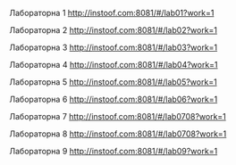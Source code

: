 Лабораторна 1
http://instoof.com:8081/#/lab01?work=1

Лабораторна 2
http://instoof.com:8081/#/lab02?work=1

Лабораторна 3
http://instoof.com:8081/#/lab03?work=1

Лабораторна 4
http://instoof.com:8081/#/lab04?work=1

Лабораторна 5
http://instoof.com:8081/#/lab05?work=1

Лабораторна 6
http://instoof.com:8081/#/lab06?work=1

Лабораторна 7
http://instoof.com:8081/#/lab0708?work=1

Лабораторна 8
http://instoof.com:8081/#/lab0708?work=1

Лабораторна 9
http://instoof.com:8081/#/lab09?work=1
